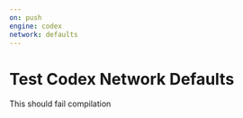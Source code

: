 ```yaml
---
on: push
engine: codex
network: defaults
---
```


# Test Codex Network Defaults
This should fail compilation